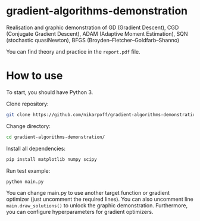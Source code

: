 # gradient-algorithms-demonstration
Realisation and graphic demonstration of GD (Gradient Descent), CGD (Conjugate Gradient Descent), ADAM (Adaptive Moment Estimation), SQN (stochastic quasi­Newton), BFGS (Broyden–Fletcher–Goldfarb–Shanno)

You can find theory and practice in the `report.pdf` file.

# How to use
To start, you should have Python 3.

Clone repository:
```bash
git clone https://github.com/nikarpoff/gradient-algorithms-demonstration.git
```

Change directory:
```bash
cd gradient-algorithms-demonstration/
```

Install all dependencies:
```bash
pip install matplotlib numpy scipy
```

Run test example:
```bash
python main.py
```

You can change main.py to use another target function or gradient optimizer (just uncomment the required lines). You can also uncomment line `main.draw_solutions()` to unlock the graphic demonstration. Furthermore, you can configure hyperparameters for gradient optimizers.